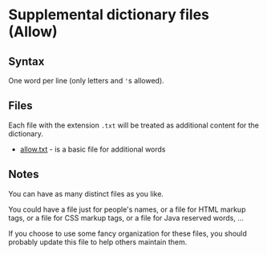 # Supplemental dictionary files (Allow)

## Syntax

One word per line (only letters and `'`s allowed).

## Files

Each file with the extension `.txt` will be treated as additional content for the dictionary.

* [allow.txt](allow.txt) - is a basic file for additional words

## Notes

You can have as many distinct files as you like.

You could have a file just for people's names,
or a file for HTML markup tags,
or a file for CSS markup tags,
or a file for Java reserved words,
...

If you choose to use some fancy organization for these files, you should probably update this file to help others maintain them.
